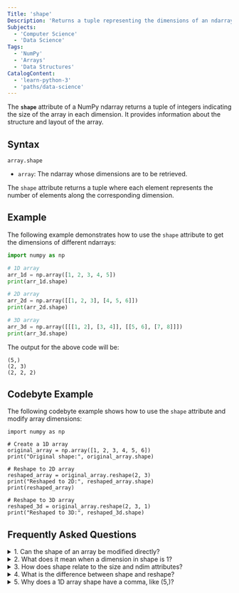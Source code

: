 ```yaml
---
Title: 'shape'
Description: 'Returns a tuple representing the dimensions of an ndarray.'
Subjects:
  - 'Computer Science'
  - 'Data Science'
Tags:
  - 'NumPy'
  - 'Arrays'
  - 'Data Structures'
CatalogContent:
  - 'learn-python-3'
  - 'paths/data-science'
---
```


The **`shape`** attribute of a NumPy ndarray returns a tuple of integers indicating the size of the array in each dimension. It provides information about the structure and layout of the array.

## Syntax

```pseudo
array.shape
```

- `array`: The ndarray whose dimensions are to be retrieved.

The `shape` attribute returns a tuple where each element represents the number of elements along the corresponding dimension.

## Example

The following example demonstrates how to use the `shape` attribute to get the dimensions of different ndarrays:

```py
import numpy as np

# 1D array
arr_1d = np.array([1, 2, 3, 4, 5])
print(arr_1d.shape)

# 2D array
arr_2d = np.array([[1, 2, 3], [4, 5, 6]])
print(arr_2d.shape)

# 3D array
arr_3d = np.array([[[1, 2], [3, 4]], [[5, 6], [7, 8]]])
print(arr_3d.shape)
```

The output for the above code will be:

```
(5,)
(2, 3)
(2, 2, 2)
```

## Codebyte Example

The following codebyte example shows how to use the `shape` attribute and modify array dimensions:

```codebyte/python
import numpy as np

# Create a 1D array
original_array = np.array([1, 2, 3, 4, 5, 6])
print("Original shape:", original_array.shape)

# Reshape to 2D array
reshaped_array = original_array.reshape(2, 3)
print("Reshaped to 2D:", reshaped_array.shape)
print(reshaped_array)

# Reshape to 3D array
reshaped_3d = original_array.reshape(2, 3, 1)
print("Reshaped to 3D:", reshaped_3d.shape)
```

## Frequently Asked Questions

<details>
<summary>1. Can the shape of an array be modified directly?</summary>
<p>Yes, the <code>shape</code> attribute can be modified by assigning a new tuple to it, which reshapes the array in-place. However, the new shape must be compatible with the total number of elements. For example: <code>array.shape = (2, 3)</code> will reshape a 6-element array into a 2x3 matrix.</p>
</details>

<details>
<summary>2. What does it mean when a dimension in shape is 1?</summary>
<p>A dimension with size 1 indicates that the array has only one element along that axis. For example, a shape of <code>(3, 1, 4)</code> means 3 elements in the first dimension, 1 element in the second dimension, and 4 elements in the third dimension. This is often used to maintain specific dimensionality for broadcasting operations.</p>
</details>

<details>
<summary>3. How does shape relate to the size and ndim attributes?</summary>
<p>The <code>shape</code> attribute returns a tuple of dimensions, <code>ndim</code> returns the number of dimensions (length of the shape tuple), and <code>size</code> returns the total number of elements (product of all dimensions in shape). For example, an array with shape <code>(2, 3, 4)</code> has <code>ndim=3</code> and <code>size=24</code>.</p>
</details>

<details>
<summary>4. What is the difference between shape and reshape?</summary>
<p>The <code>shape</code> attribute is used to view or modify the dimensions of an existing array in-place, while <code>reshape()</code> is a method that returns a new array with a modified shape without changing the original array. Use <code>shape</code> when you want to modify the array directly, and <code>reshape()</code> when you want to preserve the original.</p>
</details>

<details>
<summary>5. Why does a 1D array shape have a comma, like (5,)?</summary>
<p>The comma in <code>(5,)</code> distinguishes a tuple with one element from a scalar value in parentheses. In Python, <code>(5)</code> is just the number 5, while <code>(5,)</code> is a tuple containing one element. This notation ensures that shape consistently returns a tuple regardless of the number of dimensions.</p>
</details>
